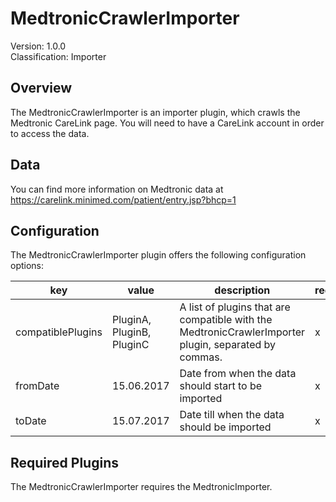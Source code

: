 # MedtronicCrawlerImporter
Version: 1.0.0  
Classification: Importer

Overview
-----
The MedtronicCrawlerImporter is an importer plugin, which crawls the Medtronic CareLink page. 
You will need to have a CareLink account in order to access the data.

Data
-----
You can find more information on Medtronic data at https://carelink.minimed.com/patient/entry.jsp?bhcp=1

Configuration
-----
The MedtronicCrawlerImporter plugin offers the following configuration options:

| key  | value | description | required |
| ------------- | ------------- |  ------------- | ------------- |
| compatiblePlugins | PluginA, PluginB, PluginC | A list of plugins that are compatible with the MedtronicCrawlerImporter plugin, separated by commas. | x
| fromDate | 15.06.2017 | Date from when the data should start to be imported | x
| toDate | 15.07.2017 | Date till when the data should be imported | x


Required Plugins
-----
The MedtronicCrawlerImporter requires the MedtronicImporter.